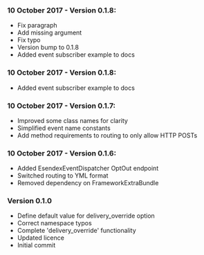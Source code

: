 ### 10 October 2017 - Version 0.1.8:
 - Fix paragraph
 - Add missing argument
 - Fix typo
 - Version bump to 0.1.8
 - Added event subscriber example to docs

### 10 October 2017 - Version 0.1.8:
 - Added event subscriber example to docs

### 10 October 2017 - Version 0.1.7:
 - Improved some class names for clarity
 - Simplified event name constants
 - Add method requirements to routing to only allow HTTP POSTs

### 10 October 2017 - Version 0.1.6:
 - Added EsendexEventDispatcher OptOut endpoint
 - Switched routing to YML format
 - Removed dependency on FrameworkExtraBundle

### Version 0.1.0
 - Define default value for delivery_override option
 - Correct namespace typos
 - Complete 'delivery_override' functionality
 - Updated licence
 - Initial commit


